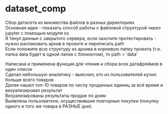# dataset_comp
Сбор датасета из множества файлов в разных директориях  
Основная идея - показать способ работы с файловой структурой через jupyter с помощью модуля os  
Я тянул данные с закрытого сервера, если захотите протестировать - нужно распаковать архив в проекте и переписать path  
Если положите всю структуру из архива в корневую папку проекта (т.е. папка data будет в одной папке с блокнотом), то path = 'data'

Написана и применена функция для чтения и сбора всех датафреймов в один список  
Сделал небольшую аналитику - выяснил, кто из пользователей купил больше всего товаров  
Далее нашел топ-10 товаров по числу проданных единиц за всё время и визуализировал результат  
Визуализированы результаты продаж по дням  
Выявлены пользователи, осуществившие повторные покупки (покупку одного и того же товара в РАЗНЫЕ дни).  
